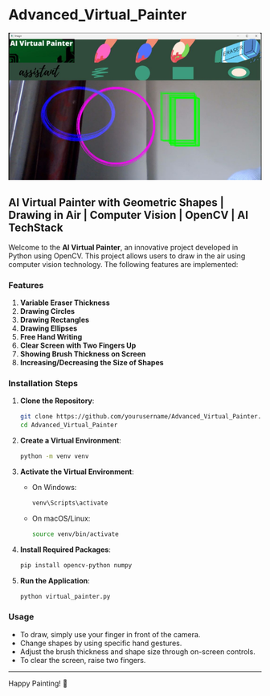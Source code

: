 
# Advanced_Virtual_Painter
![Logo](AI_Virtual_Painter_2.0-main/Header/output.png)

## AI Virtual Painter with Geometric Shapes | Drawing in Air | Computer Vision | OpenCV | AI TechStack

Welcome to the **AI Virtual Painter**, an innovative project developed in Python using OpenCV. This project allows users to draw in the air using computer vision technology. The following features are implemented:

### Features
1. **Variable Eraser Thickness**
2. **Drawing Circles**
3. **Drawing Rectangles**
4. **Drawing Ellipses**
5. **Free Hand Writing**
6. **Clear Screen with Two Fingers Up**
7. **Showing Brush Thickness on Screen**
8. **Increasing/Decreasing the Size of Shapes**

### Installation Steps

1. **Clone the Repository**:
    ```sh
    git clone https://github.com/yourusername/Advanced_Virtual_Painter.git
    cd Advanced_Virtual_Painter
    ```

2. **Create a Virtual Environment**:
    ```sh
    python -m venv venv
    ```

3. **Activate the Virtual Environment**:
    - On Windows:
        ```sh
        venv\Scripts\activate
        ```
    - On macOS/Linux:
        ```sh
        source venv/bin/activate
        ```

4. **Install Required Packages**:
    
    ```sh
    pip install opencv-python numpy
    ```

5. **Run the Application**:
    ```sh
    python virtual_painter.py
    ```

### Usage
- To draw, simply use your finger in front of the camera.
- Change shapes by using specific hand gestures.
- Adjust the brush thickness and shape size through on-screen controls.
- To clear the screen, raise two fingers.

---

Happy Painting! 🎨

